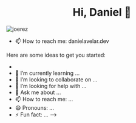 <h1 align="center">Hi, Daniel 👋</h1>

<p align="left"> <img src="https://komarev.com/ghpvc/?username=joerez" alt="joerez" /> </p>


- 📫  How to reach me: danielavelar.dev

<p src="https://upload.wikimedia.org/wikipedia/commons/6/6a/JavaScript-logo.pngcenter" src="https://github-readme-stats.vercel.app/api?username=joerez&show_icons=true" alt="joerez" /></p>




Here are some ideas to get you started:

- 
- 🌱 I’m currently learning ...
- 👯 I’m looking to collaborate on ...
- 🤔 I’m looking for help with ...
- 💬 Ask me about ...
- 📫 How to reach me: ...
- 😄 Pronouns: ...
- ⚡ Fun fact: ...
-->
